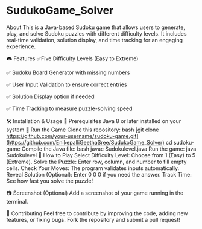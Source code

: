 # SudukoGame_Solver
About
This is a Java-based Sudoku game that allows users to generate, play, and solve Sudoku puzzles with different difficulty levels. It includes real-time validation, solution display, and time tracking for an engaging experience.

🎮 Features
✅Five Difficulty Levels (Easy to Extreme)

✅ Sudoku Board Generator with missing numbers

✅ User Input Validation to ensure correct entries

✅ Solution Display option if needed

✅ Time Tracking to measure puzzle-solving speed

🛠 Installation & Usage
🔹 Prerequisites
Java 8 or later installed on your system
🔹 Run the Game
Clone this repository:
bash
[git clone https://github.com/your-username/sudoku-game.git](https://github.com/EnikepalliGeethaSree/SudukoGame_Solver)
cd sudoku-game
Compile the Java file:
bash
javac Sudokulevel.java
Run the game:
java Sudokulevel
🎯 How to Play
Select Difficulty Level: Choose from 1 (Easy) to 5 (Extreme).
Solve the Puzzle: Enter row, column, and number to fill empty cells.
Check Your Moves: The program validates inputs automatically.
Reveal Solution (Optional): Enter 0 0 0 if you need the answer.
Track Time: See how fast you solve the puzzle!

📷 Screenshot (Optional)
Add a screenshot of your game running in the terminal.

🤝 Contributing
Feel free to contribute by improving the code, adding new features, or fixing bugs. Fork the repository and submit a pull request!
